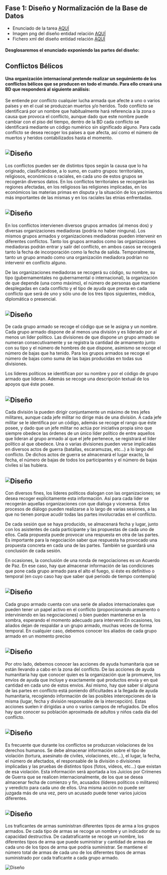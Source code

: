 ## Fase 1: Diseño y Normalización de la Base de Datos

* Enunciado de la tarea [AQUÍ](https://github.com/MoralG/Proyecto_Base_Datos/blob/master/fase1/Enunciado_Dise%C3%B1o.md#conflictos-b%C3%A9licos)
* Imagen png del diseño entidad relación [AQUÍ](https://raw.githubusercontent.com/MoralG/Proyecto_Base_Datos/master/fase1/Programa_Fase1.png)
* Fichero xml del diseño entidad relación [AQUÍ](https://github.com/MoralG/Proyecto_Base_Datos/blob/master/fase1/Programa_Fase1.xml)

#### Desglosaremos el enunciado exponiendo las partes del diseño:

## Conflictos Bélicos

#### Una organización internacional pretende realizar un seguimiento de los conflictos bélicos que se producen en todo el mundo. Para ello creará una BD que responderá al siguiente análisis:

Se entiende por conflicto cualquier lucha armada que afecte a uno o varios países y en el cual se produzcan muertos y/o heridos. Todo conflicto se identificará por un nombre que habitualmente hará referencia a la zona o causa que provoca el conflicto, aunque dado que este nombre puede cambiar con el piso del tiempo, dentro de la BD cada conflicto se identificará mediante un código numérico sin significado alguno. Para cada conflicto se desea recoger los países a que afecta, así como el número de muertos y heridos contabilizados hasta el momento.

![Diseño](image/Diseño1.1.png)
------------------------------------------------------------------------------------------------
Los conflictos pueden ser de distintos tipos según la causa que lo ha originado, clasificándose, a lo sumo, en cuatro grupos: territoriales, religiosos, económicos o raciales, en cada uno de estos grupos se recogerán diversos datos. En los conflictos territoriales se recogerán las regiones afectadas, en los religiosos las religiones implicadas, en los económicos las materias primas en disputa y la situación de los yacimientos más importantes de las mismas y en los raciales las etnias enfrentadas.

![Diseño](image/Diseño1.2.png)
------------------------------------------------------------------------------------------------
En los conflictos intervienen diversos grupos armados (al menos dos) y diversas organizaciones mediadoras (podría no haber ninguna). Los mismos grupos armados y organizaciones mediadoras pueden intervenir en diferentes conflictos. Tanto los grupos armados como las organizaciones mediadoras podrán entrar y salir del conflicto, en ambos casos se recogerá tanto la fecha de incorporación como la fecha de salida. Temporalmente, tanto un grupo armado como una organización mediadora podrían no intervenir en conflicto alguno.

De las organizaciones mediadoras se recogerá su código, su nombre, su tipo (gubernamentales no gubernamental o internacional), la organización de que depende (una como máximo), el número de personas que mantiene desplegadas en cada conflicto y el tipo de ayuda que presta en cada conflicto que será de uno y sólo uno de los tres tipos siguientes, médica, diplomática o presencial.

![Diseño](image/Diseño1.3.png)
------------------------------------------------------------------------------------------------
De cada grupo armado se recoge el código que se le asigna y un nombre. Cada grupo armado dispone de al menos una división y es liderado por al menos un líder político. Las divisiones de que dispone un grupo armado se numeran consecutivamente y se registra la cantidad de armamento junto con su tipo y el número de hombres de que dispone, asimismo se recoge el número de bajas que ha tenido. Para los grupos armados se recoge el número de bajas como suma de las bajas producidas en todas sus divisiones.

Los líderes políticos se identifican por su nombre y por el código de grupo armado que lideran. Además se recoge una descripción textual de los apoyos que éste posee.

![Diseño](image/Diseño1.4.png)
------------------------------------------------------------------------------------------------
Cada división la pueden dirigir conjuntamente un máximo de tres jefes militares, aunque cada jefe militar no dirige más de una división. A cada jefe militar se le identifica por un código, además se recoge el rango que éste posee, y dado que un jefe militar no actúa por iniciativa propia sino que siempre obedece las órdenes de un único líder político de entre aquellos que lideran al grupo armado al que el jefe pertenece, se registrará el líder político al que obedece.
Una o varias divisiones pueden verse implicadas en diversos actos de guerra (batallas, escaramuzas, etc...) a lo largo del conflicto. De dichos actos de guerra se almacenará el lugar exacto, la fecha, el número de bajas de todos los participantes y el número de bajas civiles si las hubiera.

![Diseño](image/Diseño1.5.png)
------------------------------------------------------------------------------------------------
Con diversos fines, los líderes políticos dialogan con las organizaciones; se desea recoger explícitamente esta información. Así para cada líder se recogerán aquellas organizaciones con que dialoga y viceversa. Estos procesos de diálogo pueden realizarse a lo largo de varias sesiones, a las que no tienen porque acudir todas las partes involucradas en el
conflicto.

De cada sesión que se haya producido, se almacenará fecha y lugar, junto con los asistentes de cada participante y las propuestas de cada uno de ellos. Cada propuesta puede provocar una respuesta en otra de las partes. Es importante para la negociación saber que respuesta ha provocado una propuesta concreta en cada una de las partes. También se guardará una
conclusión de cada sesión.

En ocasiones, la conclusión de una ronda de negociaciones es un Acuerdo de Paz. En ese caso, hay que almacenar información de las condiciones que pone cada grupo armado para el alto el fuego, si éste es definitivo o temporal (en cuyo caso hay que saber qué periodo de tiempo contempla)

![Diseño](image/Diseño1.6.png)
------------------------------------------------------------------------------------------------
Cada grupo armado cuenta con una serie de aliados internacionales que pueden tener un papel activo en el conflicto (proporcionando armamento o interviniendo en las negociaciones) o bien pueden mantenerse en la sombra, esperando el momento adecuado para intervenir.En ocasiones, los aliados dejan de respaldar a un grupo armado, muchas veces de forma temporal. En cualquier caso, debemos conocer los aliados de cada grupo armado en un momento preciso

![Diseño](image/Diseño1.7.png)
------------------------------------------------------------------------------------------------
Por otro lado, debemos conocer las acciones de ayuda humanitaria que se están llevando a cabo en la zona del conflicto. De las acciones de ayuda humanitaria hay que conocer quien es la organización que la promueve, los envíos de ayuda que incluye y exactamente qué productos envía y en qué cantidad en cada uno de estos envíos. Así mismo, hay que saber si alguna de las partes en conflicto está poniendo dificultades a la llegada de ayuda humanitaria, recogiendo información de las posibles intercepciones de la misma (lugar, fecha y división responsable de la intercepción).
Estas acciones suelen ir dirigidas a uno o varios campos de refugiados. De ellos hay que conocer su población aproximada de adultos y niños cada día del conflicto.

![Diseño](image/Diseño1.8.png)
------------------------------------------------------------------------------------------------
Es frecuente que durante los conflictos se produzcan violaciones de los derechos humanos. Se debe almacenar información sobre el tipo de violación (tortura, asesinato de civiles, violaciones, etc...), el lugar, la fecha, el número de afectados, el responsable de la división o divisiones implicadas y las pruebas de distintos tipos (fotos, vídeos, etc...) que existan de esa violación. Esta información será aportada a los Juicios por Crímenes de Guerra que se realicen internacionalmente, de los que se desea almacenar fecha de comienzo y fin, acusados (líderes políticos o militares) y veredicto para cada uno de ellos. Una misma acción no puede ser juzgada más de una vez, pero un acusado puede tener varios juicios diferentes.

![Diseño](image/Diseño1.9.png)
------------------------------------------------------------------------------------------------
Los traficantes de armas suministran diferentes tipos de arma a los grupos armados. De cada tipo de armas se recoge un nombre y un indicador de su capacidad destructiva. De cadatraficante se recoge un nombre, los diferentes tipos de arma que puede suministrar y cantidad de armas de cada uno de los tipos de arma que podría suministrar. Se mantiene el número total de armas de cada uno de los diferentes tipos de armas suministrado por cada traficante a cada grupo armado.

![Diseño](image/Diseño1.10.png)
